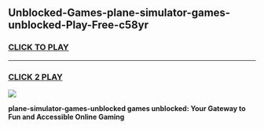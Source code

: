 
## Unblocked-Games-plane-simulator-games-unblocked-Play-Free-c58yr
<h3>
<a href="https://premium76.site?title=plane-simulator-games-unblocked&ref=18A">CLICK TO PLAY</a></h3>
<hr>

<h3>
<a href="https://premium76.site?title=plane-simulator-games-unblocked&ref=18A">CLICK 2 PLAY</a>
  
</h3>

<a href="https://premium76.site?title=plane-simulator-games-unblocked&ref=18A"><img src="https://clearcache.store/games.png"></a>


**plane-simulator-games-unblocked games unblocked: Your Gateway to Fun and Accessible Online Gaming**
